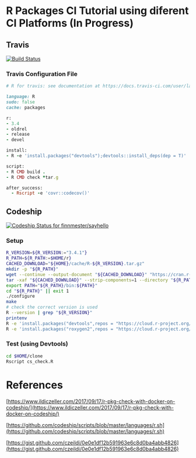 # R Packages CI Tutorial using diferent CI Platforms (In Progress)

## Travis

[![Build Status](https://travis-ci.org/fmmmendes/sayhello.svg?branch=master)](https://travis-ci.org/fmmmendes/sayhello)

### Travis Configuration File

```ruby
# R for travis: see documentation at https://docs.travis-ci.com/user/languages/r

language: R
sudo: false
cache: packages

r:
- 3.4
- oldrel
- release
- devel

install:
- R -e 'install.packages("devtools");devtools::install_deps(dep = T)'

script:
- R CMD build .
- R CMD check *tar.g

after_success:
  - Rscript -e 'covr::codecov()'

```

## Codeship

[ ![Codeship Status for finnmester/sayhello](https://app.codeship.com/projects/00890440-2c9f-0136-d6ba-469aefd80fef/status?branch=master)](https://app.codeship.com/projects/288041)

### Setup

```sh
R_VERSION=${R_VERSION:="3.4.1"}
R_PATH=${R_PATH:=$HOME/r}
CACHED_DOWNLOAD="${HOME}/cache/R-${R_VERSION}.tar.gz"
mkdir -p "${R_PATH}"
wget --continue --output-document "${CACHED_DOWNLOAD}" "https://cran.r-project.org/src/base/R-${R_VERSION%%.*}/R-${R_VERSION}.tar.gz"
tar -xaf "${CACHED_DOWNLOAD}" --strip-components=1 --directory "${R_PATH}"
export PATH="${R_PATH}/bin:${PATH}"
cd "${R_PATH}" || exit 1
./configure
make
# check the correct version is used
R --version | grep "${R_VERSION}"
printenv
R -e 'install.packages("devtools",repos = "https://cloud.r-project.org/")'
R -e 'install.packages("roxygen2",repos = "https://cloud.r-project.org/")'
```

### Test (using Devtools)

```sh
cd $HOME/clone
Rscript cs_check.R
```


# References

[https://www.ildiczeller.com/2017/09/17/r-pkg-check-with-docker-on-codeship/](https://www.ildiczeller.com/2017/09/17/r-pkg-check-with-docker-on-codeship/)

[https://github.com/codeship/scripts/blob/master/languages/r.sh](https://github.com/codeship/scripts/blob/master/languages/r.sh)

[https://gist.github.com/czeildi/0e0e1df12b591963e6c8d0ba4abb4826](https://gist.github.com/czeildi/0e0e1df12b591963e6c8d0ba4abb4826)
